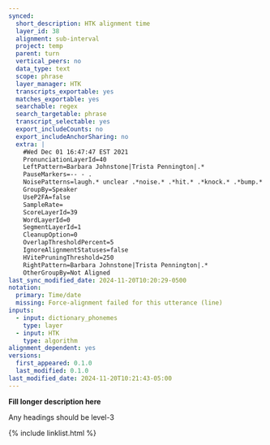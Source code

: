 ```yaml
---
synced:
  short_description: HTK alignment time
  layer_id: 38
  alignment: sub-interval
  project: temp
  parent: turn
  vertical_peers: no
  data_type: text
  scope: phrase
  layer_manager: HTK
  transcripts_exportable: yes
  matches_exportable: yes
  searchable: regex
  search_targetable: phrase
  transcript_selectable: yes
  export_includeCounts: no
  export_includeAnchorSharing: no
  extra: |
    #Wed Dec 01 16:47:47 EST 2021
    PronunciationLayerId=40
    LeftPattern=Barbara Johnstone|Trista Pennington|.*
    PauseMarkers=-- - .
    NoisePatterns=laugh.* unclear .*noise.* .*hit.* .*knock.* .*bump.* .*brush.* .*tap.*
    GroupBy=Speaker
    UseP2FA=false
    SampleRate=
    ScoreLayerId=39
    WordLayerId=0
    SegmentLayerId=1
    CleanupOption=0
    OverlapThresholdPercent=5
    IgnoreAlignmentStatuses=false
    HVitePruningThreshold=250
    RightPattern=Barbara Johnstone|Trista Pennington|.*
    OtherGroupBy=Not Aligned
last_sync_modified_date: 2024-11-20T10:20:29-0500
notation:
  primary: Time/date
  missing: Force-alignment failed for this utterance (line)
inputs:
  - input: dictionary_phonemes
    type: layer
  - input: HTK
    type: algorithm
alignment_dependent: yes
versions:
  first_appeared: 0.1.0
  last_modified: 0.1.0
last_modified_date: 2024-11-20T10:21:43-05:00
---
```


**Fill longer description here**

Any headings should be level-3


{% include linklist.html %}
